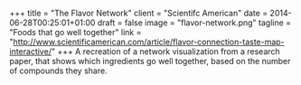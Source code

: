 +++
title = "The Flavor Network"
client = "Scientifc American"
date = 2014-06-28T00:25:01+01:00
draft = false
image = "flavor-network.png"
tagline = "Foods that go well together"
link = "http://www.scientificamerican.com/article/flavor-connection-taste-map-interactive/"
+++
A recreation of a network visualization from a research paper, that shows which ingredients go well together, based on the number of compounds they share.